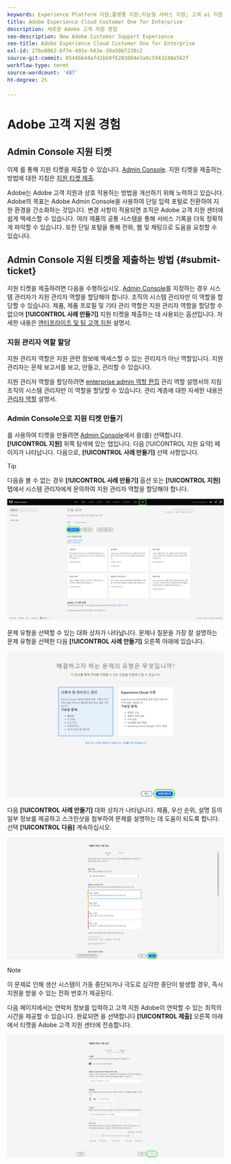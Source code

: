 ```yaml
---
keywords: Experience Platform 지원;플랫폼 지원;지능형 서비스 지원; 고객 ai 지원 attribution ai 지원 rtcdp 지원 지원 티켓 제출;고객 지원
title: Adobe Experience Cloud Customer One for Enterprise
description: 새로운 Adobe 고객 지원 경험
seo-description: New Adobe Customer Support Experience
seo-title: Adobe Experience Cloud Customer One for Enterprise
exl-id: 276e0862-6f7e-491e-b63e-10a50b7238c2
source-git-commit: 0544bb44afd2b60f6203084e3a0c5943248e562f
workflow-type: tm+mt
source-wordcount: '487'
ht-degree: 2%

---
```


# Adobe 고객 지원 경험

## Admin Console 지원 티켓

이제 를 통해 지원 티켓을 제출할 수 있습니다. [Admin Console](https://adminconsole.adobe.com/). 지원 티켓을 제출하는 방법에 대한 지침은 [지원 티켓 제출](#submit-ticket).

Adobe는 Adobe 고객 지원과 상호 작용하는 방법을 개선하기 위해 노력하고 있습니다. Adobe의 목표는 Adobe Admin Console을 사용하여 단일 입력 포털로 전환하여 지원 환경을 간소화하는 것입니다. 변경 사항이 적용되면 조직은 Adobe 고객 지원 센터에 쉽게 액세스할 수 있습니다. 여러 제품의 공통 시스템을 통해 서비스 기록을 더욱 정확하게 파악할 수 있습니다. 또한 단일 포털을 통해 전화, 웹 및 채팅으로 도움을 요청할 수 있습니다.

## Admin Console 지원 티켓을 제출하는 방법 {#submit-ticket}

지원 티켓을 제출하려면 다음을 수행하십시오. [Admin Console](https://adminconsole.adobe.com/)를 지정하는 경우 시스템 관리자가 지원 관리자 역할을 할당해야 합니다. 조직의 시스템 관리자만 이 역할을 할당할 수 있습니다. 제품, 제품 프로필 및 기타 관리 역할은 지원 관리자 역할을 할당할 수 없으며 **[!UICONTROL 사례 만들기]** 지원 티켓을 제출하는 데 사용되는 옵션입니다. 자세한 내용은 [엔터프라이즈 및 팀 고객 지원](customer-care.md) 설명서.

### 지원 관리자 역할 할당

지원 관리자 역할은 지원 관련 정보에 액세스할 수 있는 관리자가 아닌 역할입니다. 지원 관리자는 문제 보고서를 보고, 만들고, 관리할 수 있습니다.

지원 관리자 역할을 할당하려면 [enterprise admin 역할 편집](admin-roles.md#add-enterprise-role) 관리 역할 설명서의 지침 조직의 시스템 관리자만 이 역할을 할당할 수 있습니다. 관리 계층에 대한 자세한 내용은 [관리자 역할](admin-roles.md) 설명서.

### Admin Console으로 지원 티켓 만들기

를 사용하여 티켓을 만들려면 [Admin Console](https://adminconsole.adobe.com/)에서 을(를) 선택합니다. **[!UICONTROL 지원]** 위쪽 탐색에 있는 탭입니다. 다음 [!UICONTROL 지원 요약] 페이지가 나타납니다. 다음으로, **[!UICONTROL 사례 만들기]** 선택 사항입니다.

>[!TIP]
>
> 다음을 볼 수 없는 경우 **[!UICONTROL 사례 만들기]** 옵션 또는 **[!UICONTROL 지원]** 탭에서 시스템 관리자에게 문의하여 지원 관리자 역할을 할당해야 합니다.

![Admin Console 지원 탭](./assets/Support.png)

문제 유형을 선택할 수 있는 대화 상자가 나타납니다. 문제나 질문을 가장 잘 설명하는 문제 유형을 선택한 다음 **[!UICONTROL 사례 만들기]** 오른쪽 아래에 있습니다.

![문제 선택](./assets/select-case-type.png)

다음 **[!UICONTROL 사례 만들기]** 대화 상자가 나타납니다. 제품, 우선 순위, 설명 등의 일부 정보를 제공하고 스크린샷을 첨부하여 문제를 설명하는 데 도움이 되도록 합니다. 선택 **[!UICONTROL 다음]** 계속하십시오.

![사례 만들기](./assets/create_case.png)

>[!NOTE]
>
> 이 문제로 인해 생산 시스템이 가동 중단되거나 극도로 심각한 중단이 발생할 경우, 즉시 지원을 받을 수 있는 전화 번호가 제공된다.

다음 페이지에서는 연락처 정보를 입력하고 고객 지원 Adobe이 연락할 수 있는 최적의 시간을 제공할 수 있습니다. 완료되면 을 선택합니다 **[!UICONTROL 제출]** 오른쪽 아래에서 티켓을 Adobe 고객 지원 센터에 전송합니다.

![티켓 제출](./assets/submit_case.png)

<!--

## What About the Legacy Systems?

New Tickets/Cases will no longer be able to be submitted in legacy systems as of May 11th.  The [Admin Console](https://adminconsole.adobe.com/) will be used to submit new tickets/cases.

### Existing Tickets/Cases

* Between May 11th and May 20th the legacy systems will remain available to work existing tickets/cases to completion.
* Beginning May 20th the support team will migrate remaining open cases from the legacy systems to the new support experience.  You will receive an email notification regarding how to contact support to continue to work these cases.
-->
